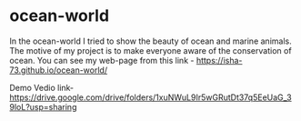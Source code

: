 # ocean-world
In the ocean-world I tried to show the beauty of ocean and marine animals. The motive of my project is to make everyone aware of the conservation of ocean.
You can see my web-page from this link - https://isha-73.github.io/ocean-world/

Demo Vedio link- https://drive.google.com/drive/folders/1xuNWuL9Ir5wGRutDt37q5EeUaG_39loL?usp=sharing
